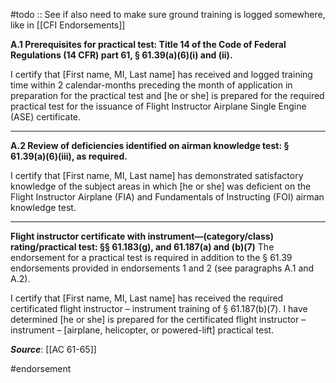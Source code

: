 #todo :: See if also need to make sure ground training is logged somewhere, like in [[CFI Endorsements]]

**A.1 Prerequisites for practical test: Title 14 of the Code of Federal Regulations (14 CFR) part 61, § 61.39(a)(6)(i) and (ii).**

I certify that \[First name, MI, Last name\] has received and logged training time within 2 calendar-months preceding the month of application in preparation for the practical test and \[he or she\] is prepared for the required practical test for the issuance of Flight Instructor Airplane Single Engine (ASE) certificate.

----

**A.2 Review of deficiencies identified on airman knowledge test: § 61.39(a)(6)(iii), as required.**

I certify that \[First name, MI, Last name\] has demonstrated satisfactory knowledge of the subject areas in which \[he or she\] was deficient on the Flight Instructor Airplane (FIA) and Fundamentals of Instructing (FOI) airman knowledge test.

---

**Flight instructor certificate with instrument—(category/class) rating/practical test: §§ 61.183(g), and 61.187(a) and (b)(7)**
The endorsement for a practical test is required in addition to the § 61.39 endorsements provided in endorsements 1 and 2 (see paragraphs A.1 and A.2). 

I certify that \[First name, MI, Last name\] has received the required certificated flight instructor – instrument training of § 61.187(b)(7). I have determined \[he or she\] is prepared for the certificated flight instructor – instrument – \[airplane, helicopter, or powered-lift\] practical test.


***Source***: [[AC 61-65]]

#endorsement 